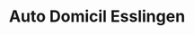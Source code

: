 ---
title: "Auto Domicil Esslingen"
url: /esslingen-am-neckar/auto-domicil-esslingen/
shop: Autohaus
---